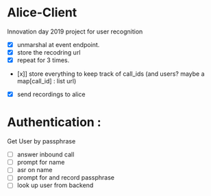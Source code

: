 # Alice-Client

Innovation day 2019 project for user recognition



- [x] unmarshal at event endpoint.
- [x] store the recodring url
- [x] repeat for 3 times.
- [x]] store everything to keep track of call_ids (and users? maybe a map[call_id] : list url)
- [x] send recordings to alice
# Authentication :
Get User by passphrase
- [ ] answer inbound call
- [ ] prompt for name
- [ ] asr on name
- [ ] prompt for and record passphrase
- [ ] look up user from backend
